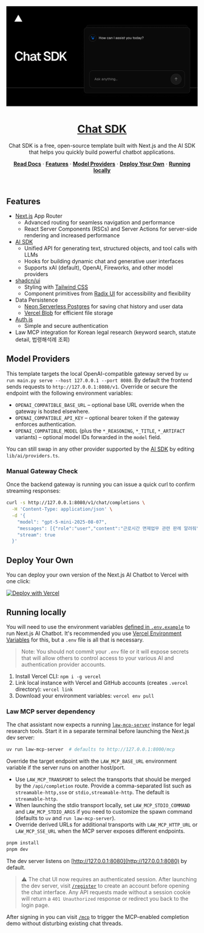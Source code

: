 <a href="https://chat.vercel.ai/">
  <img alt="Next.js 14 and App Router-ready AI chatbot." src="app/(chat)/opengraph-image.png">
  <h1 align="center">Chat SDK</h1>
</a>

<p align="center">
    Chat SDK is a free, open-source template built with Next.js and the AI SDK that helps you quickly build powerful chatbot applications.
</p>

<p align="center">
  <a href="https://chat-sdk.dev"><strong>Read Docs</strong></a> ·
  <a href="#features"><strong>Features</strong></a> ·
  <a href="#model-providers"><strong>Model Providers</strong></a> ·
  <a href="#deploy-your-own"><strong>Deploy Your Own</strong></a> ·
  <a href="#running-locally"><strong>Running locally</strong></a>
</p>
<br/>

## Features

- [Next.js](https://nextjs.org) App Router
  - Advanced routing for seamless navigation and performance
  - React Server Components (RSCs) and Server Actions for server-side rendering and increased performance
- [AI SDK](https://ai-sdk.dev/docs/introduction)
  - Unified API for generating text, structured objects, and tool calls with LLMs
  - Hooks for building dynamic chat and generative user interfaces
  - Supports xAI (default), OpenAI, Fireworks, and other model providers
- [shadcn/ui](https://ui.shadcn.com)
  - Styling with [Tailwind CSS](https://tailwindcss.com)
  - Component primitives from [Radix UI](https://radix-ui.com) for accessibility and flexibility
- Data Persistence
  - [Neon Serverless Postgres](https://vercel.com/marketplace/neon) for saving chat history and user data
  - [Vercel Blob](https://vercel.com/storage/blob) for efficient file storage
- [Auth.js](https://authjs.dev)
  - Simple and secure authentication
- Law MCP integration for Korean legal research (keyword search, statute detail, 법령해석례 조회)

## Model Providers

This template targets the local OpenAI-compatible gateway served by `uv run main.py serve --host 127.0.0.1 --port 8080`. By default the frontend sends requests to `http://127.0.0.1:8080/v1`. Override or secure the endpoint with the following environment variables:

- `OPENAI_COMPATIBLE_BASE_URL` – optional base URL override when the gateway is hosted elsewhere.
- `OPENAI_COMPATIBLE_API_KEY` – optional bearer token if the gateway enforces authentication.
- `OPENAI_COMPATIBLE_MODEL` (plus the `*_REASONING`, `*_TITLE`, `*_ARTIFACT` variants) – optional model IDs forwarded in the `model` field.

You can still swap in any other provider supported by the [AI SDK](https://ai-sdk.dev/providers/ai-sdk-providers) by editing `lib/ai/providers.ts`.

### Manual Gateway Check

Once the backend gateway is running you can issue a quick curl to confirm streaming responses:

```bash
curl -s http://127.0.0.1:8080/v1/chat/completions \
  -H 'Content-Type: application/json' \
  -d '{
    "model": "gpt-5-mini-2025-08-07",
    "messages": [{"role":"user","content":"근로시간 면제업무 관련 판례 알려줘"}],
    "stream": true
  }'
```

## Deploy Your Own

You can deploy your own version of the Next.js AI Chatbot to Vercel with one click:

[![Deploy with Vercel](https://vercel.com/button)](https://vercel.com/templates/next.js/nextjs-ai-chatbot)

## Running locally

You will need to use the environment variables [defined in `.env.example`](.env.example) to run Next.js AI Chatbot. It's recommended you use [Vercel Environment Variables](https://vercel.com/docs/projects/environment-variables) for this, but a `.env` file is all that is necessary.

> Note: You should not commit your `.env` file or it will expose secrets that will allow others to control access to your various AI and authentication provider accounts.

1. Install Vercel CLI: `npm i -g vercel`
2. Link local instance with Vercel and GitHub accounts (creates `.vercel` directory): `vercel link`
3. Download your environment variables: `vercel env pull`

### Law MCP server dependency

The chat assistant now expects a running [`law-mcp-server`](../../packages/legal_tools/mcp_server.py) instance for legal research tools. Start it in a separate terminal before launching the Next.js dev server:

```bash
uv run law-mcp-server  # defaults to http://127.0.0.1:8000/mcp
```

Override the target endpoint with the `LAW_MCP_BASE_URL` environment variable if the server runs on another host/port.

- Use `LAW_MCP_TRANSPORT` to select the transports that should be merged by the `/api/completion` route. Provide a comma-separated list such as `streamable-http,sse` or `stdio,streamable-http`. The default is `streamable-http`.
- When launching the stdio transport locally, set `LAW_MCP_STDIO_COMMAND` and `LAW_MCP_STDIO_ARGS` if you need to customize the spawn command (defaults to `uv` and `run law-mcp-server`).
- Override derived URLs for additional transports with `LAW_MCP_HTTP_URL` or `LAW_MCP_SSE_URL` when the MCP server exposes different endpoints.

```bash
pnpm install
pnpm dev
```

The dev server listens on [http://127.0.0.1:8080](http://127.0.0.1:8080) by default.

> ⚠️ The chat UI now requires an authenticated session. After launching the dev server, visit [`/register`](http://localhost:3000/register) to create an account before opening the chat interface. Any API requests made without a session cookie will return a `401 Unauthorized` response or redirect you back to the login page.

After signing in you can visit [`/mcp`](http://localhost:3000/mcp) to trigger the MCP-enabled completion demo without disturbing existing chat threads.
